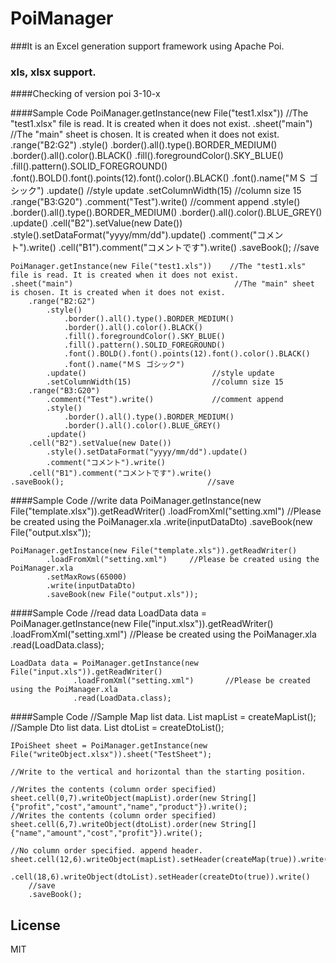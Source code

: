 PoiManager
==========

###It is an Excel generation support framework using Apache Poi.

### xls, xlsx support.

####Checking of version poi 3-10-x

####Sample Code
	PoiManager.getInstance(new File("test1.xlsx"))    //The "test1.xlsx" file is read. It is created when it does not exist.
	.sheet("main")                                    //The "main" sheet is chosen. It is created when it does not exist.
	    .range("B2:G2")
	        .style()
	            .border().all().type().BORDER_MEDIUM()
	            .border().all().color().BLACK()
	            .fill().foregroundColor().SKY_BLUE()
	            .fill().pattern().SOLID_FOREGROUND()
	            .font().BOLD().font().points(12).font().color().BLACK()
	            .font().name("ＭＳ ゴシック")
	        .update()                            //style update
	        .setColumnWidth(15)                  //column size 15
	    .range("B3:G20")
	        .comment("Test").write()             //comment append
	        .style()
	            .border().all().type().BORDER_MEDIUM()
	            .border().all().color().BLUE_GREY()
	        .update()
	    .cell("B2").setValue(new Date())
	        .style().setDataFormat("yyyy/mm/dd").update()
	        .comment("コメント").write()
	    .cell("B1").comment("コメントです").write()
	.saveBook();                                //save

	PoiManager.getInstance(new File("test1.xls"))    //The "test1.xls" file is read. It is created when it does not exist.
	.sheet("main")                                    //The "main" sheet is chosen. It is created when it does not exist.
	    .range("B2:G2")
	        .style()
	            .border().all().type().BORDER_MEDIUM()
	            .border().all().color().BLACK()
	            .fill().foregroundColor().SKY_BLUE()
	            .fill().pattern().SOLID_FOREGROUND()
	            .font().BOLD().font().points(12).font().color().BLACK()
	            .font().name("ＭＳ ゴシック")
	        .update()                            //style update
	        .setColumnWidth(15)                  //column size 15
	    .range("B3:G20")
	        .comment("Test").write()             //comment append
	        .style()
	            .border().all().type().BORDER_MEDIUM()
	            .border().all().color().BLUE_GREY()
	        .update()
	    .cell("B2").setValue(new Date())
	        .style().setDataFormat("yyyy/mm/dd").update()
	        .comment("コメント").write()
	    .cell("B1").comment("コメントです").write()
	.saveBook();                                //save

####Sample Code
	//write data
	PoiManager.getInstance(new File("template.xlsx")).getReadWriter()
            .loadFromXml("setting.xml")		//Please be created using the PoiManager.xla
            .write(inputDataDto)
            .saveBook(new File("output.xlsx"));

	PoiManager.getInstance(new File("template.xls")).getReadWriter()
            .loadFromXml("setting.xml")		//Please be created using the PoiManager.xla
            .setMaxRows(65000)
            .write(inputDataDto)
            .saveBook(new File("output.xls"));

####Sample Code
	//read data
	LoadData data = PoiManager.getInstance(new File("input.xlsx")).getReadWriter()
                  .loadFromXml("setting.xml")		//Please be created using the PoiManager.xla
                  .read(LoadData.class);

	LoadData data = PoiManager.getInstance(new File("input.xls")).getReadWriter()
                  .loadFromXml("setting.xml")		//Please be created using the PoiManager.xla
                  .read(LoadData.class);

####Sample Code
	//Sample Map list data.
	List<Object> mapList = createMapList();
	//Sample Dto list data.
	List<Object> dtoList = createDtoList();

	IPoiSheet sheet = PoiManager.getInstance(new File("writeObject.xlsx")).sheet("TestSheet");

	//Write to the vertical and horizontal than the starting position.

	//Writes the contents (column order specified)
	sheet.cell(0,7).writeObject(mapList).order(new String[]{"profit","cost","amount","name","product"}).write();
	//Writes the contents (column order specified)
	sheet.cell(6,7).writeObject(dtoList).order(new String[]{"name","amount","cost","profit"}).write();

	//No column order specified. append header.
	sheet.cell(12,6).writeObject(mapList).setHeader(createMap(true)).write()
		.cell(18,6).writeObject(dtoList).setHeader(createDto(true)).write()
		//save
		.saveBook();

## License
MIT

